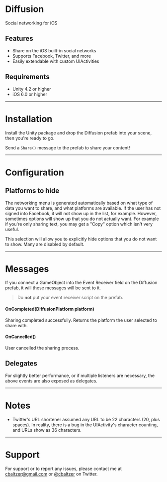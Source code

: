 Diffusion
========

Social networking for iOS

Features
--------

* Share on the iOS built-in social networks
* Supports Facebook, Twitter, and more
* Easily extendable with custom UIActivities


Requirements
------------

* Unity 4.2 or higher
* iOS 6.0 or higher

***


Installation
============

Install the Unity package and drop the Diffusion prefab into your scene, then you're ready to go. 

Send a `Share()` message to the prefab to share your content! 

*** 


Configuration
=============

Platforms to hide
-----------------

The networking menu is generated automatically based on what type of data you want to share, and 
what platforms are available. If the user has not signed into Facebook, it will not show up in 
the list, for example. However, sometimes options will show up that you do not actually want. For 
example if you're only sharing text, you may get a "Copy" option which isn't very useful. 

This selection will allow you to explicitly hide options that you do not want to show. Many are 
disabled by default. 

***


Messages
========

If you connect a GameObject into the Event Receiver field on the Diffusion prefab, it will these 
messages will be sent to it.

> Do **not** put your event receiver script on the prefab.


#### OnCompleted(DiffusionPlatform platform) 
Sharing completed successfully. Returns the platform the user selected to share with.

#### OnCancelled()
User cancelled the sharing process. 


Delegates
---------

For slightly better performance, or if multiple listeners are necessary, the above events are 
also exposed as delegates.

***


Notes
=====

* Twitter's URL shortener assumed any URL to be 22 characters (20, plus spaces). In reality, there
is a bug in the UIActivity's character counting, and URLs show as 36 characters. 

***


Support
=======

For support or to report any issues, please contact me at [cbaltzer@gmail.com](mailto:cbaltzer@gmail.com) or [@cbaltzer](https://twitter.com/cbaltzer) on Twitter.

